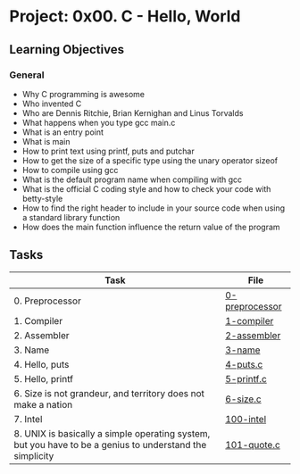 # Project: 0x00. C - Hello, World

<h2>Learning Objectives</h2>

<h3>General</h3>

<ul>
<li>Why C programming is awesome</li>
<li>Who invented C</li>
<li>Who are Dennis Ritchie, Brian Kernighan and Linus Torvalds</li>
<li>What happens when you type gcc main.c</li>
<li>What is an entry point</li>
<li>What is main</li>
<li>How to print text using printf, puts and putchar</li>
<li>How to get the size of a specific type using the unary operator sizeof</li>
<li>How to compile using gcc</li>
<li>What is the default program name when compiling with gcc</li>
<li>What is the official C coding style and how to check your code with betty-style</li>
<li>How to find the right header to include in your source code when using a standard library function</li>
<li>How does the main function influence the return value of the program</li>
</ul>

<h2>Tasks</h2>

| Task | File |
| ---- | ---- |
| 0. Preprocessor | [0-preprocessor](./0-preprocessor) |
| 1. Compiler | [1-compiler](./1-compiler) |
| 2. Assembler | [2-assembler](./2-assembler) |
| 3. Name | [3-name](./3-name) |
| 4. Hello, puts | [4-puts.c](./4-puts.c) |
| 5. Hello, printf | [5-printf.c](./5-printf.c) |
| 6. Size is not grandeur, and territory does not make a nation | [6-size.c](./6-size.c) |
| 7. Intel | [100-intel](./100-intel) |
| 8. UNIX is basically a simple operating system, but you have to be a genius to understand the simplicity | [101-quote.c](./101-quote.c) |

